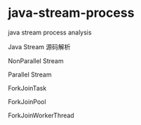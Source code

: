 # java-stream-process
java stream process analysis 

Java Stream 源码解析

NonParallel Stream

Parallel Stream

ForkJoinTask

ForkJoinPool

ForkJoinWorkerThread

